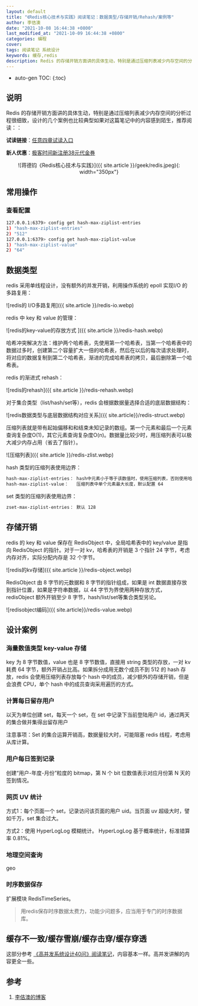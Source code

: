 ```yaml
---
layout: default
title: "《Redis核心技术与实践》阅读笔记：数据类型/存储开销/Rehash/案例等"
author: 李佶澳
date: "2021-10-08 16:44:38 +0800"
last_modified_at: "2021-10-09 16:44:38 +0800"
categories: 编程
cover:
tags: 阅读笔记 系统设计
keywords: 缓存,redis
description: Redis 的存储开销方面讲的具体生动，特别是通过压缩列表减少内存空间的分析过程很细致
---
```


* auto-gen TOC:
{:toc}

## 说明


Redis 的存储开销方面讲的具体生动，特别是通过压缩列表减少内存空间的分析过程很细致，设计的几个案例也比较典型如果对这篇笔记中的内容感到陌生，推荐阅读：：

**试读链接**：[任意四章试读入口](https://time.geekbang.org/column/intro/100056701?code=dQqx1JcLTCjGZabRJS4Tn6Lr98ibK6HXCMOmQvnABlU%3D)

**新人优惠**：[极客时间新注册38元代金券](https://time.geekbang.org/hybrid/activity/invite/INV?giftType=1&uid=E274D90C022D49&source=app_share)

<span style="display:block;text-align:center">![蒋德钧《Redis核心技术与实践》]({{ site.article }}/geek/redis.jpeg){: width="350px"}</span>


## 常用操作

### 查看配置

```sh
127.0.0.1:6379> config get hash-max-ziplist-entries
1) "hash-max-ziplist-entries"
2) "512"
127.0.0.1:6379> config get hash-max-ziplist-value
1) "hash-max-ziplist-value"
2) "64"
```

## 数据类型

redis 采用单线程设计，没有额外的并发开销，利用操作系统的 epoll 实现I/O 的多路复用：

![redis的 I/O多路复用]({{ site.article }}/redis-io.webp)

redis 中 key 和 value 的管理：

![redis的key-value的存放方式 ]({{ site.article }}/redis-hash.webp)

哈希冲突解决方法：维护两个哈希表，先使用第一个哈希表，当第一个哈希表中的数据过多时，创建第二个容量扩大一倍的哈希表，然后在以后的每次请求处理时，将对应的数据复制到第二个哈希表，渐进的完成哈希表的拷贝，最后删除第一个哈希表。

redis 的渐进式 rehash：

![redis的rehash]({{ site.article }}/redis-rehash.webp)

对于集合类型（list/hash/set等），redis 会根据数据量选择合适的底层数据结构：

![redis数据类型与底层数据结构对应关系]({{ site.article}}/redis-struct.webp)

压缩列表就是带有起始偏移和和结束未知记录的数组。第一个元素和最后一个元素查询复杂度O(1)，其它元素查询复杂度O(n)。数据量比较少时，用压缩列表可以极大减少内存占用（省去了指针）。

![压缩列表]({{ site.article }}/redis-zlist.webp)


hash 类型的压缩列表使用边界：

```sh
hash-max-ziplist-entries： hash中元素小于等于该数值时，使用压缩列表，否则使用哈希表，默认配置 512
hash-max-ziplist-value：   压缩列表中单个元素最大长度，默认配置 64

```

set 类型的压缩列表使用边界：

```sh
zset-max-ziplist-entries： 默认 128
```

## 存储开销

redis 的 key 和 value 保存在 RedisObject 中，全局哈希表中的 key/value 是指向 RedisObject 的指针。对于一对 kv，哈希表的开销是 3 个指针 24 字节，考虑内存对齐，实际分配内存是 32 个字节。

![redis的kv存储]({{ site.article }}/redis-object.webp)

RedisObject 由 8 字节的元数据和 8 字节的指针组成，如果是 int 数据直接存放到指针位置，如果是字符串数据，以 44 字节为界使用两种存放方式，redisObject 额外开销至少 8 字节，hash/list/set等集合类型另论。

![redisobject编码]({{ site.article}}/redis-value.webp)

## 设计案例

### 海量数值类型 key-value 存储

key 为 8 字节数值，value 也是 8 字节数值，直接用 string 类型的存放，一对 kv 耗费 64 字节，额外开销占比高。如果拆分成用无数个成员不到 512 的 hash 存放，redis 会使用压缩列表存放每个 hash 中的成员，减少额外的存储开销，但是会浪费 CPU，单个 hash 中的成员查询采用遍历的方式。


### 计算每日留存用户

以天为单位创建 set，每天一个 set，在 set 中记录下当前登陆用户 id，通过两天的集合做并集得出留存用户

注意事项：Set 的集合运算开销高，数据量较大时，可能阻塞 redis 线程，考虑用从库计算。

### 用户每日签到记录

创建“用户-年度-月份”粒度的 bitmap，第 N 个 bit 位数值表示对应月份第 N 天的签到情况。

### 网页 UV 统计

方式1：每个页面一个 set，记录访问该页面的用户 uid。当页面 uv 超级大时，譬如千万，set 集合过大。

方式2：使用 HyperLogLog 模糊统计。 HyperLogLog 基于概率统计，标准错算率 0.81%。

### 地理空间查询

geo

### 时序数据保存

扩展模块 RedisTimeSeries。

>用redis保存时序数据太费力，功能少问题多，应当用于专门的时序数据库。 


## 缓存不一致/缓存雪崩/缓存击穿/缓存穿透

这部分参考 [《高并发系统设计40问》阅读笔记](https://www.lijiaocn.com/%E7%BC%96%E7%A8%8B/2021/10/08/geek-gaobingfa.html#%E7%BC%93%E5%AD%98%E4%BC%98%E5%8C%96)，内容基本一样。高并发讲解的内容更全一些。



## 参考

1. [李佶澳的博客][1]

[1]: https://www.lijiaocn.com "李佶澳的博客"


